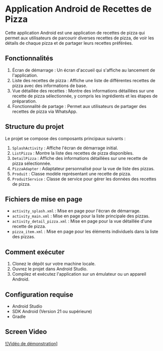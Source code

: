 # Application Android de Recettes de Pizza

Cette application Android est une application de recettes de pizza qui permet aux utilisateurs de parcourir diverses recettes de pizza, de voir les détails de chaque pizza et de partager leurs recettes préférées.

## Fonctionnalités

1. Écran de démarrage : Un écran d'accueil qui s'affiche au lancement de l'application.
2. Liste des recettes de pizza : Affiche une liste de différentes recettes de pizza avec des informations de base.
3. Vue détaillée des recettes : Montre des informations détaillées sur une recette de pizza sélectionnée, y compris les ingrédients et les étapes de préparation.
4. Fonctionnalité de partage : Permet aux utilisateurs de partager des recettes de pizza via WhatsApp.

## Structure du projet

Le projet se compose des composants principaux suivants :

1. `SplashActivity` : Affiche l'écran de démarrage initial.
2. `ListPizza` : Montre la liste des recettes de pizza disponibles.
3. `DetailPizza` : Affiche des informations détaillées sur une recette de pizza sélectionnée.
4. `PizzaAdapter` : Adaptateur personnalisé pour la vue de liste des pizzas.
5. `Produit` : Classe modèle représentant une recette de pizza.
6. `ProduitService` : Classe de service pour gérer les données des recettes de pizza.

## Fichiers de mise en page

- `activity_splash.xml` : Mise en page pour l'écran de démarrage.
- `activity_main.xml` : Mise en page pour la liste principale des pizzas.
- `activity_detail_pizza.xml` : Mise en page pour la vue détaillée d'une recette de pizza.
- `pizza_item.xml` : Mise en page pour les éléments individuels dans la liste des pizzas.

## Comment exécuter

1. Clonez le dépôt sur votre machine locale.
2. Ouvrez le projet dans Android Studio.
3. Compilez et exécutez l'application sur un émulateur ou un appareil Android.

## Configuration requise

- Android Studio
- SDK Android (Version 21 ou supérieure)
- Gradle 

## Screen Video
[![Vidéo de démonstration]](https://github.com/user-attachments/assets/c5e61594-54fc-42e3-b7af-e0bdae4e13c8)


